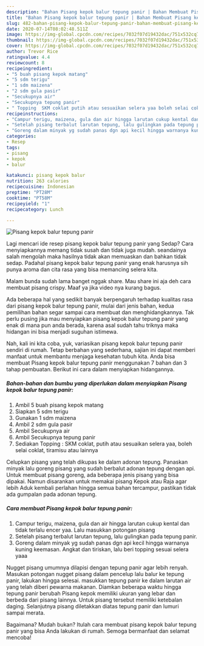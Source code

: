 ```yaml
---
description: "Bahan Pisang kepok balur tepung panir | Bahan Membuat Pisang kepok balur tepung panir Yang Paling Enak"
title: "Bahan Pisang kepok balur tepung panir | Bahan Membuat Pisang kepok balur tepung panir Yang Paling Enak"
slug: 482-bahan-pisang-kepok-balur-tepung-panir-bahan-membuat-pisang-kepok-balur-tepung-panir-yang-paling-enak
date: 2020-07-14T08:02:48.511Z
image: https://img-global.cpcdn.com/recipes/7032f07d19432dac/751x532cq70/pisang-kepok-balur-tepung-panir-foto-resep-utama.jpg
thumbnail: https://img-global.cpcdn.com/recipes/7032f07d19432dac/751x532cq70/pisang-kepok-balur-tepung-panir-foto-resep-utama.jpg
cover: https://img-global.cpcdn.com/recipes/7032f07d19432dac/751x532cq70/pisang-kepok-balur-tepung-panir-foto-resep-utama.jpg
author: Trevor Rice
ratingvalue: 4.4
reviewcount: 8
recipeingredient:
- "5 buah pisang kepok matang"
- "5 sdm terigu"
- "1 sdm maizena"
- "2 sdm gula pasir"
- "Secukupnya air"
- "Secukupnya tepung panir"
- " Topping  SKM coklat putih atau sesuaikan selera yaa boleh selai coklat tiramisu atau lainnya"
recipeinstructions:
- "Campur terigu, maizena, gula dan air hingga larutan cukup kental dan tidak terlalu encer yaa. Lalu masukkan potongan pisang"
- "Setelah pisang terbalut larutan tepung, lalu gulingkan pada tepung panir."
- "Goreng dalam minyak yg sudah panas dgn api kecil hingga warnanya kuning keemasan. Angkat dan tiriskan, lalu beri topping sesuai selera yaaa"
categories:
- Resep
tags:
- pisang
- kepok
- balur

katakunci: pisang kepok balur 
nutrition: 263 calories
recipecuisine: Indonesian
preptime: "PT28M"
cooktime: "PT58M"
recipeyield: "1"
recipecategory: Lunch

---
```



![Pisang kepok balur tepung panir](https://img-global.cpcdn.com/recipes/7032f07d19432dac/751x532cq70/pisang-kepok-balur-tepung-panir-foto-resep-utama.jpg)

Lagi mencari ide resep pisang kepok balur tepung panir yang Sedap? Cara menyiapkannya memang tidak susah dan tidak juga mudah. seandainya salah mengolah maka hasilnya tidak akan memuaskan dan bahkan tidak sedap. Padahal pisang kepok balur tepung panir yang enak harusnya sih punya aroma dan cita rasa yang bisa memancing selera kita.

Malam bunda sudah lama banget nggak share. Mau share ini aja deh cara membuat pisang crispy. Maaf ya jika video nya kurang bagus.

Ada beberapa hal yang sedikit banyak berpengaruh terhadap kualitas rasa dari pisang kepok balur tepung panir, mulai dari jenis bahan, kedua pemilihan bahan segar sampai cara membuat dan menghidangkannya. Tak perlu pusing jika mau menyiapkan pisang kepok balur tepung panir yang enak di mana pun anda berada, karena asal sudah tahu triknya maka hidangan ini bisa menjadi suguhan istimewa.


Nah, kali ini kita coba, yuk, variasikan pisang kepok balur tepung panir sendiri di rumah. Tetap berbahan yang sederhana, sajian ini dapat memberi manfaat untuk membantu menjaga kesehatan tubuh kita. Anda bisa membuat Pisang kepok balur tepung panir menggunakan 7 bahan dan 3 tahap pembuatan. Berikut ini cara dalam menyiapkan hidangannya.

<!--inarticleads1-->

##### Bahan-bahan dan bumbu yang diperlukan dalam menyiapkan Pisang kepok balur tepung panir:

1. Ambil 5 buah pisang kepok matang
1. Siapkan 5 sdm terigu
1. Gunakan 1 sdm maizena
1. Ambil 2 sdm gula pasir
1. Ambil Secukupnya air
1. Ambil Secukupnya tepung panir
1. Sediakan  Topping : SKM coklat, putih atau sesuaikan selera yaa, boleh selai coklat, tiramisu atau lainnya


Celupkan pisang yang telah dikupas ke dalam adonan tepung. Panaskan minyak lalu goreng pisang yang sudah berbalut adonan tepung dengan api. Untuk membuat pisang goreng, ada beberapa jenis pisang yang bisa dipakai. Namun disarankan untuk memakai pisang Kepok atau Raja agar lebih Aduk kembali perlahan hingga semua bahan tercampur, pastikan tidak ada gumpalan pada adonan tepung. 

<!--inarticleads2-->

##### Cara membuat Pisang kepok balur tepung panir:

1. Campur terigu, maizena, gula dan air hingga larutan cukup kental dan tidak terlalu encer yaa. Lalu masukkan potongan pisang
1. Setelah pisang terbalut larutan tepung, lalu gulingkan pada tepung panir.
1. Goreng dalam minyak yg sudah panas dgn api kecil hingga warnanya kuning keemasan. Angkat dan tiriskan, lalu beri topping sesuai selera yaaa


Nugget pisang umumnya dilapisi dengan tepung panir agar lebih renyah. Masukan potongan nugget pisang dalam pencelup lalu balur ke tepung panir, lakukan hingga selesai. masukkan tepung panir ke dalam larutan air yang telah diberi pewarna makanan. Diamkan beberapa waktu hingga tepung panir berubah Pisang kepok memiliki ukuran yang lebar dan berbeda dari pisang lainnya. Untuk pisang tersebut memiliki ketebalan daging. Selanjutnya pisang diletakkan diatas tepung panir dan lumuri sampai merata. 

Bagaimana? Mudah bukan? Itulah cara membuat pisang kepok balur tepung panir yang bisa Anda lakukan di rumah. Semoga bermanfaat dan selamat mencoba!
